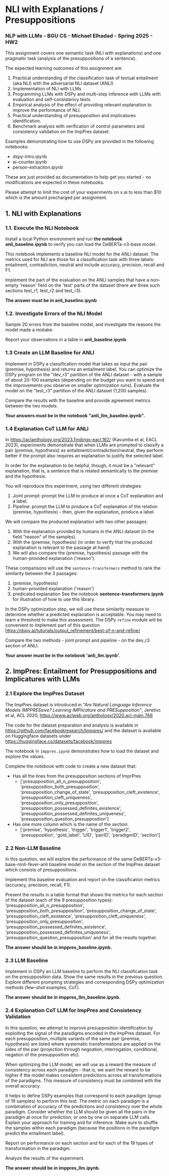 # NLI with Explanations / Presuppositions

### NLP with LLMs - BGU CS - Michael Elhadad - Spring 2025 - HW2

This assignment covers one semantic task (NLI with explanations) and one pragmatic task (analysis of the presuppositions of a sentence).

The expected learning outcomes of this assignment are:
1. Practical understanding of the classification task of textual entailment (aka NLI) with the adversarial NLI dataset (ANLI).
2. Implementation of NLI with LLMs
3. Programming LLMs with DSPy and multi-step inference with LLMs with evaluation and self-consistency tests.
4. Empirical analysis of the effect of providing relevant explanation to improve the performance of NLI.
5. Practical understanding of presupposition and implicatures identification.
6. Benchmark analysis with verification of control parameters and consistency validation on the ImpPres dataset.

Examples demonstrating how to use DSPy are provided in the following notebooks:
* dspy-intro.ipynb
* ai-counter.ipynb
* person-extraction.ipynb

These are just provided as documentation to help get you started - no modifications are expected in these notebooks.

Please attempt to limit the cost of your experiments on x.ai to less than $10 which is the amount precharged per assignment.


## 1. NLI with Explanations

### 1.1. Execute the NLI Notebook

Install a local Python environment and run **the notebook anli_baseline.ipynb** to verify you can load the DeBERTa-v3-base model.

This notebook implements a baseline NLI model for the ANLI dataset.
The metrics used for NLI are those for a classification task with three labels: entailment, contradiction, neutral and include accuracy, precision, recall and F1.

Implement the part of the evaluation on the ANLI samples that have a non-empty 'reason' field on the 'test' parts of the dataset (there are three such sections test_r1, test_r2 and test_r3).

**The answer must be in anli_baseline.ipynb**


### 1.2. Investigate Errors of the NLI Model

Sample 20 errors from the baseline model, and investigate the reasons the model made a mistake.

Report your observations in a table in **anli_baseline.ipynb**.

### 1.3 Create an LLM Baseline for ANLI

Implement in DSPy a classification model that takes as input the pair (premise, hypothesis) and returns an entailment label.
You can optimize the DSPy program on the "dev_r3" partition of the ANLI dataset - with a sample of about 20-100 examples (depending on the budget you want to spend and the improvements you observe on smaller optimization runs).
Evaluate the model on the "test_r3" partition of the ANLI dataset (1,200 samples).

Compare the results with the baseline and provide agreement metrics between the two models.

**Your answers must be in the notebook "anli_llm_baseline.ipynb".**

### 1.4 Explanation CoT LLM for ANLI

In https://aclanthology.org/2023.findings-eacl.162/ (Kavumba et al, EACL 2023), experiments demonstrate that when LLMs are prompted to classify a pair (premise, hypothesis) as entailment/contradiction/neutral, they perform better if the prompt also requires an explanation to justify the selected label.  

In order for the explanation to be helpful, though, it must be a "relevant" explanation, that is, a sentence that is related semantically to the premise and the hypothesis. 

You will reproduce this experiment, using two different strategies:
1. Joint prompt: prompt the LLM to produce at once a CoT explanation and a label.
2. Pipeline: prompt the LLM to produce a CoT explanation of the relation (premise, hypothesis) - then, given the explanation, produce a label.

We will compare the produced explanation with two other passages:
1. With the explanation provided by humans in the ANLI dataset (in the field "reason" of the samples). 
2. With the (premise, hypothesis) (in order to verify that the produced explanation is relevant to the passage at hand)
3. We will also compare the (premise, hypothesis) passage with the human-provided explanation ('reason').

These comparisons will use the `sentence-transformers` method to rank the similarity between the 3 passages:
1. (premise, hypothesis) 
2. human-provided explanation ('reason')
3. predicated explanation
See the notebook **sentence-transformers.ipynb** for illustration of how to use this library.

In the DSPy optimization step, we will use these similarity measure to determine whether a predicted explanation is acceptable. 
You may need to learn a threshold to make this assessment.
The DSPy `refine` module will be convenient to implement part of this question https://dspy.ai/tutorials/output_refinement/best-of-n-and-refine/ 

Compare the two methods - joint prompt and pipeline - on the dev_r3 section of ANLI.

**Your answer must be in the notebook 'anli_llm.ipynb'.**



## 2. ImpPres: Entailment for Presuppositions and Implicatures with LLMs

### 2.1 Explore the ImpPres Dataset

The ImpPres dataset is introduced in *"Are Natural Language Inference Models IMPPRESsive? Learning IMPlicature and PRESupposition"*, Jeretivc et al, ACL 2020, https://www.aclweb.org/anthology/2020.acl-main.768

The code for the dataset preparation and analysis is available in https://github.com/facebookresearch/Imppres/
and the dataset is available on Huggingface datasets under https://huggingface.co/datasets/facebook/imppres 

The notebook in `imppres.ipynb` demonstrates how to load the dataset and explore the values.

Complete the notebook with code to create a new dataset that:
* Has all the lines from the presupposition sections of ImprPres 
    * ['presupposition_all_n_presupposition', 'presupposition_both_presupposition', 'presupposition_change_of_state', 'presupposition_cleft_existence', 'presupposition_cleft_uniqueness', 'presupposition_only_presupposition', 'presupposition_possessed_definites_existence', 'presupposition_possessed_definites_uniqueness', 'presupposition_question_presupposition']
* Has one more column which is the name of the section:
    * ['premise', 'hypothesis', 'trigger', 'trigger1', 'trigger2', 'presupposition', 'gold_label', 'UID', 'pairID', 'paradigmID', 'section']


### 2.2 Non-LLM Baseline 

In this question, we will explore the performance of the same DeBERTa-v3-base-mnli-fever-anli baseline model on the section of the ImpPres dataset which consists of presuppositions. 

Implement this baseline evaluation and report on the classification metrics (accuracy, precision, recall, F1).

Present the results in a table format that shows the metrics for each section of the dataset (each of the 9 presupposition types):
'presupposition_all_n_presupposition', 'presupposition_both_presupposition', 'presupposition_change_of_state', 'presupposition_cleft_existence', 'presupposition_cleft_uniqueness', 'presupposition_only_presupposition', 'presupposition_possessed_definites_existence', 'presupposition_possessed_definites_uniqueness', 'presupposition_question_presupposition' and for all the results together.

**The answer should be in imppres_baseline.ipynb.**

### 2.3 LLM Baseline

Implement in DSPy an LLM baseline to perform the NLI classification task on the presupposition data.
Show the same results in the previous question.
Explore different prompting strategies and corresponding DSPy optimization methods (few-shot examples, CoT). 

**The answer should be in imppres_llm_baseline.ipynb.**


### 2.4 Explanation CoT LLM for ImpPres and Consistency Validation

In this question, we attempt to improve presupposition identification by exploiting the signal of the paradigms encoded in the ImpPres dataset.  For each presupposition, multiple variants of the same pair (premise, hypothesis) are listed where systematic transformations are applied on the sides of the pair (projection through negoation, interrogation, conditional, negation of the presupposition etc).  

When optimizing the LLM model, we will use as a reward the measure of consistency across each paradigm - that is, we want the reward to be higher if the model makes consistent predictions across all transformations of the paradigms.  This measure of consistency must be combined with the overall accuracy.

It helps to define DSPy examples that correspond to each paradigm (group of 19 samples) to perform this test.
The metric on each paradigm is a combination of accuracy of the predictions and consistency over the whole paradigm.
Consider whether the LLM should be given all the pairs in the paradigm at once for prediction, or one by one on separate LLM calls. Explain your approach for training and for inference. Make sure to shuffle the samples within each paradigm (because the positions in the paradigm predict the entailment label).

Report on performance on each section and for each of the 19 types of transformation in the paradigm.

Analyze the results of the experiment.

**The answer should be in imppres_llm.ipynb.**
